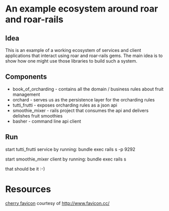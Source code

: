# An example ecosystem around roar and roar-rails

## Idea

This is an example of a working ecosystem of services and client applications that interact using roar and roar-rails gems.
The main idea is to show how one might use those libraries to build such a system.

## Components

* book\_of\_orcharding - contains all the domain / business rules about fruit management
* orchard - serves us as the persistence layer for the orcharding rules
* tutti\_frutti - exposes orcharding rules as a json api
* smoothie\_mixer - rails project that consumes the api and delivers delishes fruit smoothies
* basher - command line api client

## Run

start tutti\_frutti service by running: bundle exec rails s -p 9292

start smoothie\_mixer client by running: bundle exec rails s

that should be it :-)

# Resources

[cherry favicon](http://www.favicon.cc/?action=icon&file_id=341263) courtesy of http://www.favicon.cc/
